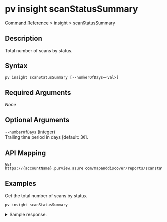 # pv insight scanStatusSummary
[Command Reference](../../../README.md#command-reference) > [insight](./main.md) > scanStatusSummary

## Description
Total number of scans by status.

## Syntax
```
pv insight scanStatusSummary [--numberOfDays=<val>]
```

## Required Arguments
*None*

## Optional Arguments
`--numberOfDays` (integer)  
Trailing time period in days [default: 30].

## API Mapping
```
GET https://{accountName}.purview.azure.com/mapanddiscover/reports/scanstatus2/summaries
```

## Examples
Get the total number of scans by status.
```powershell
pv insight scanStatusSummary
```
<details><summary>Sample response.</summary>
<p>

```json
{
    "values": [
        {
            "count": 33,
            "type": "Succeeded"
        },
        {
            "count": 9,
            "type": "Failed"
        }
    ]
}
```
</p>
</details>
